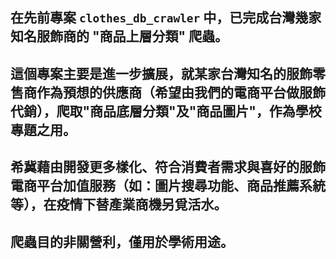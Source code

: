 在先前專案 `clothes_db_crawler` 中，已完成台灣幾家知名服飾商的 "商品上層分類" 爬蟲。
---
這個專案主要是進一步擴展，就某家台灣知名的服飾零售商作為預想的供應商（希望由我們的電商平台做服飾代銷），爬取"商品底層分類"及"商品圖片"，作為學校專題之用。
---
希冀藉由開發更多樣化、符合消費者需求與喜好的服飾電商平台加值服務（如：圖片搜尋功能、商品推薦系統 等），在疫情下替產業商機另覓活水。
---
爬蟲目的非關營利，僅用於學術用途。
---

